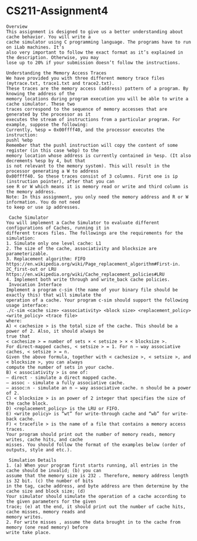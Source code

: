 # CS211-Assignment4
	Overview
	This assignment is designed to give us a better understanding about cache behavior. You will write a
	cache simulator using C programming language. The programs have to run on iLab machines. It’s
	also very important to follow the exact format as it’s explained in the description. Otherwise, you may
	lose up to 20% if your submission doesn’t follow the instructions.
	
	Understanding the Memory Access Traces
	We have provided you with three different memory trace files (mytrace.txt, trace1.txt and trace2.txt).
	These traces are the memory access (address) pattern of a program. By knowing the address of the
	memory locations during program execution you will be able to write a cache simulator. These two
	traces correspond to the sequence of memory accesses that are generated by the processor as it
	executes the stream of instructions from a particular program. For example, suppose the following:
	Currently, %esp = 0x00ffff40, and the processor executes the instruction:
	pushl %ebp
	Remember that the pushl instruction will copy the content of some register (in this case %ebp) to the
	memory location whose address is currently contained in %esp. (It also decrements %esp by 4, but that
	is not relevant to the memory system). This will result in the processor generating a W to address
	0x00ffff40. So these traces consist of 3 columns. First one is ip (instruction pointer), after that you can
	see R or W which means it is memory read or write and third column is the memory address.
	Note: In this assignment, you only need the memory address and R or W information. You do not need
	to keep or use ip addresses. 
	
	 Cache Simulator
	You will implement a Cache Simulator to evaluate different configurations of Caches, running it in
	different traces files. The followings are the requirements for the simulation:
	1. Simulate only one level cache: L1
	2. The size of the cache, associativity and blocksize are parameterizable.
	3. Replacement algorithm: FIFO https://en.wikipedia.org/wiki/Page_replacement_algorithm#First-in.
	2C_first-out or LRU https://en.wikipedia.org/wiki/Cache_replacement_policies#LRU
	4. Implement both write through and write_back cache policies.
	 Invocation Interface
	Implement a program c-sim (the name of your binary file should be exactly this) that will simulate the
	operation of a cache. Your program c-sim should support the following usage interface:
	./c-sim <cache size> <associativity> <block size> <replacement_policy> <write_policy> <trace file>
	where:
	A) < cachesize > is the total size of the cache. This should be a power of 2. Also, it should always be
	true that
	< cachesize > = number of sets × < setsize > × < blocksize >.
	For direct-mapped caches, < setsize > = 1. For n − way associative caches, < setsize > = n.
	Given the above formula, together with < cachesize >, < setsize >, and < blocksize >, you can always
	compute the number of sets in your cache.
	B) < associativity > is one of:
	– direct - simulate a direct mapped cache.
	– assoc - simulate a fully associative cache.
	– assoc:n - simulate an n − way associative cache. n should be a power of 2.
	C) < blocksize > is an power of 2 integer that specifies the size of the cache block.
	D) <replacement_policy> is the LRU or FIFO.
	E) <write policy> is “wt” for write-through cache and “wb” for write-back cache.
	F) < tracefile > is the name of a file that contains a memory access traces.
	Your program should print out the number of memory reads, memory writes, cache hits, and cache
	misses. You should follow the format of the examples below (order of outputs, style and etc.).
	
	 Simulation Details
	1. (a) When your program first starts running, all entries in the cache should be invalid; (b) you can
	assume that the memory size is 232 . Therefore, memory address length is 32 bit. (c) the number of bits
	in the tag, cache address, and byte address are then determine by the cache size and block size; (d)
	Your simulator should simulate the operation of a cache according to the given parameters for the given
	trace; (e) at the end, it should print out the number of cache hits, cache misses, memory reads and
	memory writes.
	2. For write misses , assume the data brought in to the cache from memory (one read memory) before
	write take place.
